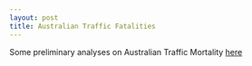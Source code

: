 ```yaml
---
layout: post
title: Australian Traffic Fatalities
---
```

Some preliminary analyses on Australian Traffic Mortality [here](https://rpubs.com/atomofjustice/australiantrafficmortality)
